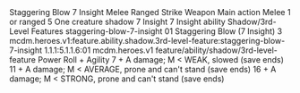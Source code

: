 <ability>
  <name>Staggering Blow</name>
  <cost>7 Insight</cost>
  <keywords>
    <keyword>Melee</keyword>
    <keyword>Ranged</keyword>
    <keyword>Strike</keyword>
    <keyword>Weapon</keyword>
  </keywords>
  <type>Main action</type>
  <distance>Melee 1 or ranged 5</distance>
  <target>One creature</target>
  <metadata>
    <class>shadow</class>
    <cost>7 Insight</cost>
    <cost_amount>7</cost_amount>
    <cost_resource>Insight</cost_resource>
    <feature_type>ability</feature_type>
    <file_dpath>Shadow/3rd-Level Features</file_dpath>
    <item_id>staggering-blow-7-insight</item_id>
    <item_index>01</item_index>
    <item_name>Staggering Blow (7 Insight)</item_name>
    <level>3</level>
    <scc>mcdm.heroes.v1:feature.ability.shadow.3rd-level-feature:staggering-blow-7-insight</scc>
    <scdc>1.1.1:5.1.1.6:01</scdc>
    <source>mcdm.heroes.v1</source>
    <type>feature/ability/shadow/3rd-level-feature</type>
  </metadata>
  <effects>
    <effect type="roll">
      <roll>Power Roll + Agility</roll>
      <t1>7 + A damage; M &lt; WEAK, slowed (save ends)</t1>
      <t2>11 + A damage; M &lt; AVERAGE, prone and can&apos;t stand (save ends)</t2>
      <t3>16 + A damage; M &lt; STRONG, prone and can&apos;t stand (save ends)</t3>
    </effect>
  </effects>
</ability>
